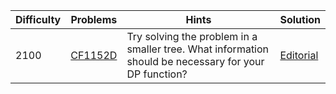 | Difficulty | Problems | Hints | Solution |
| -------- | -------- | -------- | -------- |
| 2100 | [CF1152D](https://codeforces.com/problemset/problem/1152/D) | Try solving the problem in a smaller tree. What information should be necessary for your DP function? | [Editorial](https://github.com/Yawn-Sean/Daily_CF_Problems/blob/main/daily_problems/2024/02/0228/solution/cf1152d.md) |